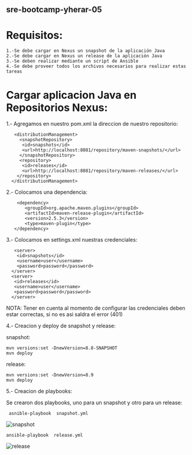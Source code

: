   ## sre-bootcamp-yherar-05
  
  
# Requisitos: 

	1.-Se debe cargar en Nexus un snapshot de la aplicación Java
	2.-Se debe cargar en Nexus un release de la aplicación Java
	3.-Se deben realizar mediante un script de Ansible
	4.-Se debe proveer todos los archivos necesarios para realizar estas tareas


# Cargar aplicacion Java en Repositorios Nexus:

   1.- Agregamos en nuestro pom.xml la direccion de nuestro repositorio:
   
       <distributionManagement>
         <snapshotRepository>
          <id>snapshots</id>
          <url>http://localhost:8081/repository/maven-snapshots/</url>
         </snapshotRepository>
         <repository>
          <id>releases</id>
          <url>http://localhost:8081/repository/maven-releases/</url>
        </repository>
      </distributionManagement>
     
     
   2.- Colocamos una dependencia:
   
        <dependency>
           <groupId>org.apache.maven.plugins</groupId>
           <artifactId>maven-release-plugin</artifactId>
           <version>2.5.3</version>
           <type>maven-plugin</type>
       </dependency>
       
   
   3.- Colocamos en settings.xml nuestras credenciales:
   
       <server>
        <id>snapshots</id>
        <username>user</username>
        <password>password</password>
      </server>
      <server>
       <id>releases</id>
       <username>user</username>
       <password>password</password>
      </server>
   
   NOTA: Tener en cuenta al momento de configurar las credenciales deben estar correctas, si no es asi saldra el error (401)
       
  
   4.-  Creacion y deploy de snapshot y release:
    
   
   snapshot: 
              
    mvn versions:set -DnewVersion=8.8-SNAPSHOT
    mvn deploy

   release:  
   
    mvn versions:set -DnewVersion=8.9
    mvn deploy
	     
	     
   5.- Creacion de playbooks:
   
   Se crearon dos playbooks, uno para un snapshot y otro para un release:
  
     
     asnible-playbook  snapshot.yml
       
   ![snapshot](https://user-images.githubusercontent.com/57635156/70404041-7bb12b80-1a17-11ea-9fe3-ee2f4c91b864.jpg)

    
    
    
    ansible-playbook  release.yml
	     
![release](https://user-images.githubusercontent.com/57635156/70404072-9683a000-1a17-11ea-8ca9-b783baa1df0e.jpg)
  
	      
   
       
  
